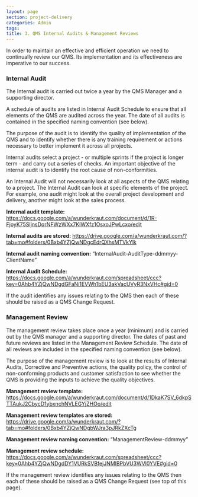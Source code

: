 ```yaml
---
layout: page
section: project-delivery
categories: Admin
tags:
title: 3. QMS Internal Audits & Management Reviews
---
```

In order to maintain an effective and efficient operation we need to continually review our QMS. Its implementation and its effectiveness are imperative to our success.

### Internal Audit

The Internal audit is carried out twice a year by the QMS Manager and a supporting director.

A schedule of audits are listed in Internal Audit Schedule to ensure that all elements of the QMS are audited across the year. The date of all audits is contained in the specified naming convention (see below).

The purpose of the audit is to identify the quality of implementation of the QMS and to identify whether there is any training requirement or actions necessary to better implement it across all projects.

Internal audits select a project - or multiple sprints if the project is longer term - and carry out a series of checks. An important objective of the internal audit is to identify the root cause of non-conformities.

An Internal Audit will not necessarily look at all aspects of the QMS relating to a project. The Internal Audit can look at specific elements of the project. For example, one audit might look at the overall project development and delivery, another might look at the sales process.

**Internal audit template:**
<https://docs.google.com/a/wunderkraut.com/document/d/1R-FjoyK75SIjnsDqrNFWzWXx7KIWXfz1OsxoJPwLcxo/edit>

**Internal audits are stored:**
<https://drive.google.com/a/wunderkraut.com/?tab=mo#folders/0Bxb4YZjQwNDgcEdrQXhsMTVkYlk>

**Internal audit naming convention:**
“InternalAudit-AuditType-ddmmyy-ClientName”

**Internal Audit Schedule:**
<https://docs.google.com/a/wunderkraut.com/spreadsheet/ccc?key=0Ahb4YZjQwNDgdGFaNi1EVWh1bEU3akVacUVyR3NxVHc#gid=0>

If the audit identifies any issues relating to the QMS then each of these should be raised as a QMS Change Request.

### Management Review

The management review takes place once a year (minimum) and is carried out by the QMS manager and a supporting director. The dates of past and future reviews are listed in the Management Review Schedule. The date of all reviews are included in the specified naming convention (see below).

The purpose of the management review is to look at the results of Internal Audits, Corrective and Preventive actions, the quality policy, the control of non-conforming products and customer satisfaction to see whether the QMS is providing the inputs to achieve the quality objectives.

**Management review template:**
<https://docs.google.com/a/wunderkraut.com/document/d/1DkaK7SV_6dkpSTTAukJ2CbycD1ybxnchNVLEGYjZHOo/edit>

**Management review templates are stored:**
<https://drive.google.com/a/wunderkraut.com/?tab=mo#folders/0Bxb4YZjQwNDgbWJra3pJRkZXcTg>

**Management review naming convention:**
“ManagementReview-ddmmyy”

**Management review schedule:**
<https://docs.google.com/a/wunderkraut.com/spreadsheet/ccc?key=0Ahb4YZjQwNDgdDY1VURkSVBfejJNMlBPbVU3WVl0YVE#gid=0>

If the management review identifies any issues relating to the QMS then each of these should be raised as a QMS Change Request (see top of this page).
